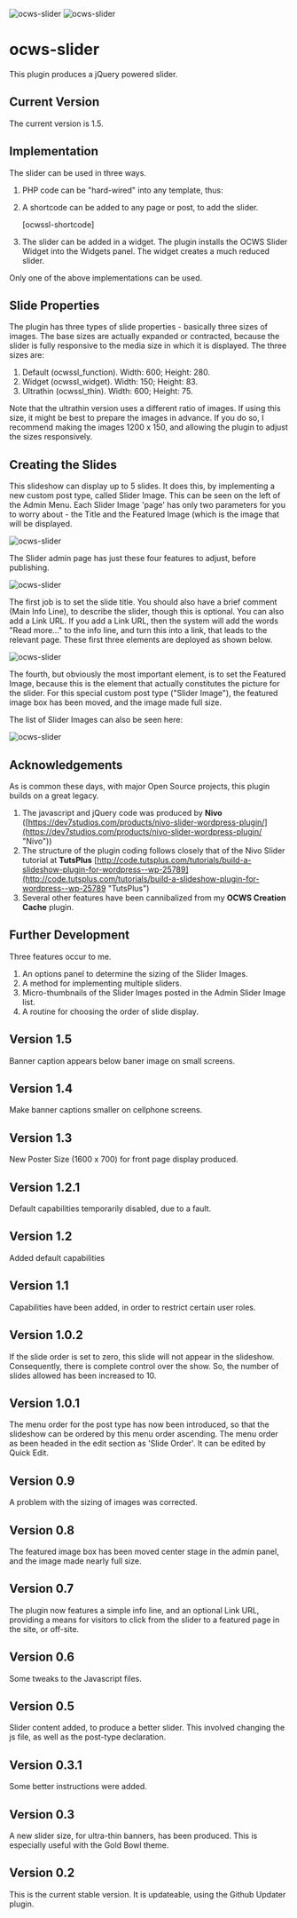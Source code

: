 ![ocws-slider](./images/castlelogo80x80.png) ![ocws-slider](./images/palmtree80x80.png)

# ocws-slider
This plugin produces a jQuery powered slider.

## Current Version
The current version is 1.5.

## Implementation
The slider can be used in three ways.

1. PHP code can be "hard-wired" into any template, thus:

	<?php echo ocwssl_function(); ?>

2. A shortcode can be added to any page or post, to add the slider.

	[ocwssl-shortcode]

3. The slider can be added in a widget. The plugin installs the OCWS Slider Widget into the Widgets panel. The widget creates a much reduced slider.

Only one of the above implementations can be used.

## Slide Properties
The plugin has three types of slide properties - basically three sizes of images. The base sizes are actually expanded or contracted, because the slider is fully responsive to the media size in which it is displayed. The three sizes are:

1. Default (ocwssl_function). Width: 600; Height: 280.
2. Widget (ocwssl_widget). Width: 150; Height: 83.
3. Ultrathin (ocwssl_thin). Width: 600; Height: 75.

Note that the ultrathin version uses a different ratio of images. If using this size, it might be best to prepare the images in advance. If you do so, I recommend making the images 1200 x 150, and allowing the plugin to adjust the sizes responsively.

## Creating the Slides
This slideshow can display up to 5 slides. It does this, by implementing a new custom post type, called Slider Image. This can be seen on the left of the Admin Menu. Each Slider Image 'page' has only two parameters for you to worry about - the Title and the Featured Image (which is the image that will be displayed.

![ocws-slider](./images/scrnsht1.png)

The Slider admin page has just these four features to adjust, before publishing.

![ocws-slider](./images/slider_plugin_ss4.png)

The first job is to set the slide title. You should also have a brief comment (Main Info Line), to describe the slider, though this is optional. You can also add a Link URL. If you add a Link URL, then the system will add the words "Read more..." to the info line, and turn this into a link, that leads to the relevant page. These first three elements are deployed as shown below.

![ocws-slider](./images/slider_plugin_ss2.png)

The fourth, but obviously the most important element, is to set the Featured Image, because this is the element that actually constitutes the picture for the slider. For this special custom post type ("Slider Image"), the featured image box has been moved, and the image made full size.

The list of Slider Images can also be seen here:

![ocws-slider](./images/scrnsht3.png)

## Acknowledgements
As is common these days, with major Open Source projects, this plugin builds on a great legacy.

1. The javascript and jQuery code was produced by **Nivo** ([https://dev7studios.com/products/nivo-slider-wordpress-plugin/](https://dev7studios.com/products/nivo-slider-wordpress-plugin/ "Nivo"))
2. The structure of the plugin coding follows closely that of the Nivo Slider tutorial at **TutsPlus** [http://code.tutsplus.com/tutorials/build-a-slideshow-plugin-for-wordpress--wp-25789](http://code.tutsplus.com/tutorials/build-a-slideshow-plugin-for-wordpress--wp-25789 "TutsPlus")
3. Several other features have been cannibalized from my **OCWS Creation Cache** plugin.

## Further Development
Three features occur to me.

1. An options panel to determine the sizing of the Slider Images.
2. A method for implementing multiple sliders.
3. Micro-thumbnails of the Slider Images posted in the Admin Slider Image list.
4. A routine for choosing the order of slide display.

## Version 1.5
Banner caption appears below baner image on small screens.

## Version 1.4
Make banner captions smaller on cellphone screens.

## Version 1.3
New Poster Size (1600 x 700) for front page display produced.

## Version 1.2.1
Default capabilities temporarily disabled, due to a fault.

## Version 1.2
Added default capabilities

## Version 1.1
Capabilities have been added, in order to restrict certain user roles.

## Version 1.0.2
If the slide order is set to zero, this slide will not appear in the slideshow. Consequently, there is complete control over the show. So, the number of slides allowed has been increased to 10.

## Version 1.0.1
The menu order for the post type has now been introduced, so that the slideshow can be ordered by this menu order ascending. The menu order as been headed in the edit section as 'Slide Order'. It can be edited by Quick Edit.

## Version 0.9
A problem with the sizing of images was corrected.

## Version 0.8
The featured image box has been moved center stage in the admin panel, and the image made nearly full size. 

## Version 0.7
The plugin now features a simple info line, and an optional Link URL, providing a means for visitors to click from the slider to a featured page in the site, or off-site.

## Version 0.6
Some tweaks to the Javascript files.

## Version 0.5
Slider content added, to produce a better slider. This involved changing the js file, as well as the post-type declaration.

## Version 0.3.1
Some better instructions were added.

## Version 0.3
A new slider size, for ultra-thin banners, has been produced. This is especially useful with the Gold Bowl theme.

## Version 0.2
This is the current stable version. It is updateable, using the Github Updater plugin.
